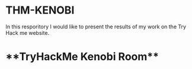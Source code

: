 # THM-KENOBI
In this resporitory I would like to present the results of my work on the Try Hack me website. 
<h1> **TryHackMe Kenobi Room** </h1>
